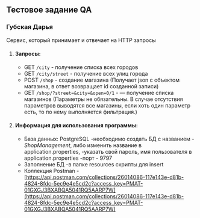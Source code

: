 ## Тестовое задание QA
### Губская Дарья

Сервис, который принимает и отвечает на HTTP запросы

1. #### Запросы:
    * GET `/city` - получение списка всех городов
    * GET `/city/street` - получение всех улиц города
    * POST `/shop` - создание магазина (Получает json c объектом магазина, в ответ возвращает id созданной записи)
    * GET `/shop/?street=&city=&open=0/1` - — получение списка магазинов (Параметры не обязательны. В случае отсутствия параметров выводятся все магазины, если хоть один параметр есть, то по нему выполняется фильтрация.)

2. #### Информация для использования программы:
   * База данных: PostgreSQL
   -необходимо создать БД с названием - _ShopManagement_, либо изменить название в application.properties,
   -указать свой пароль, имя пользователя в application.properties
   -порт - 9797
   * Заполнение БД
   -в папке resources скрипты для insert 
   * Коллекция Postman
   -[https://api.postman.com/collections/26014086-117e143e-d81b-4824-8fdc-5ec9e4e5cd2c?access_key=PMAT-01GXGJ3BXABQA5041RQ5AARP7W](https://api.postman.com/collections/26014086-117e143e-d81b-4824-8fdc-5ec9e4e5cd2c?access_key=PMAT-01GXGJ3BXABQA5041RQ5AARP7W)
   
